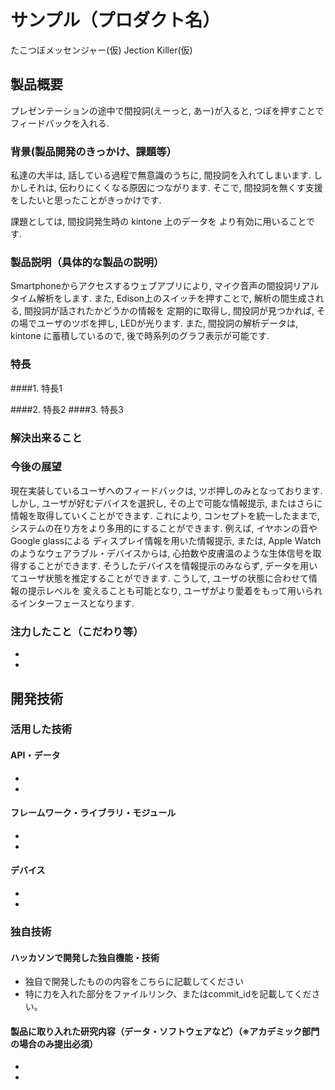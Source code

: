 # サンプル（プロダクト名）
たこつぼメッセンジャー(仮)
Jection Killer(仮)

## 製品概要
プレゼンテーションの途中で間投詞(えーっと, あー)が入ると,
つぼを押すことでフィードバックを入れる. 

### 背景(製品開発のきっかけ、課題等）
私達の大半は, 話している過程で無意識のうちに,
間投詞を入れてしまいます.
しかしそれは, 伝わりにくくなる原因につながります. 
そこで, 間投詞を無くす支援をしたいと思ったことがきっかけです. 

課題としては, 間投詞発生時の
kintone 上のデータを
より有効に用いることです.

### 製品説明（具体的な製品の説明）
Smartphoneからアクセスするウェブアプリにより,
マイク音声の間投詞リアルタイム解析をします. 
また, Edison上のスイッチを押すことで, 
解析の間生成される, 間投詞が話されたかどうかの情報を
定期的に取得し, 間投詞が見つかれば,
その場でユーザのツボを押し, LEDが光ります. 
また, 間投詞の解析データは, 
kintone に蓄積しているので, 後で時系列のグラフ表示が可能です. 

### 特長
####1. 特長1

####2. 特長2
####3. 特長3

### 解決出来ること

### 今後の展望
現在実装しているユーザへのフィードバックは, 
ツボ押しのみとなっております. 
しかし, ユーザが好むデバイスを選択し, 
その上で可能な情報提示, またはさらに情報を取得していくことができます.
これにより, コンセプトを統一したままで, 
システムの在り方をより多用的にすることができます.
例えば, イヤホンの音やGoogle glassによる
ディスプレイ情報を用いた情報提示,
または, Apple Watchのようなウェアラブル・デバイスからは, 
心拍数や皮膚温のような生体信号を取得することができます.
そうしたデバイスを情報提示のみならず, 
データを用いてユーザ状態を推定することができます. 
こうして, ユーザの状態に合わせて情報の提示レベルを
変えることも可能となり, 
ユーザがより愛着をもって用いられるインターフェースとなります.



### 注力したこと（こだわり等）
* 
* 

## 開発技術

### 活用した技術
#### API・データ
* 
* 

#### フレームワーク・ライブラリ・モジュール
* 
* 

#### デバイス
* 
* 

### 独自技術
#### ハッカソンで開発した独自機能・技術
* 独自で開発したものの内容をこちらに記載してください
* 特に力を入れた部分をファイルリンク、またはcommit_idを記載してください。

#### 製品に取り入れた研究内容（データ・ソフトウェアなど）（※アカデミック部門の場合のみ提出必須）
* 
* 
